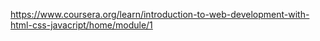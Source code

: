 https://www.coursera.org/learn/introduction-to-web-development-with-html-css-javacript/home/module/1